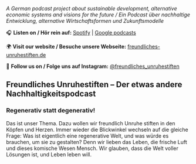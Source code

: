*A German podcast project about sustainable development, alternative economic systems and visions for the future / Ein Podcast über nachhaltige Entwicklung, alternative Wirtschaftsformen und Zukunftsmodelle*

🎧 **Listen on / Hör rein auf:** [Spotify](https://open.spotify.com/show/6oPh11Wa8WqWSUaV1x7xpF) | [Google podcasts](https://podcasts.google.com/feed/aHR0cHM6Ly9mZWVkcy5yZWRjaXJjbGUuY29tLzEyNDczNDllLTNiM2UtNGEyZC1hMzU0LTM5NDE5NGQxNzAwZQ==)

🌍 **Visit our website / Besuche unsere Webseite:** [freundliches-unruhestiften.de](https://freundliches-unruhestiften.de/)

📸 **Follow us on / Folge uns auf Instagram:** [@freundliches_unruhestiften](https://www.instagram.com/freundliches_unruhestiften/)

## Freundliches Unruhestiften – Der etwas andere Nachhaltigkeits­podcast
### Regenerativ statt degenerativ!
Das ist unser Thema. Dazu wollen wir freundlich Unruhe stiften in den Köpfen und Herzen. Immer wieder die Blickwinkel wechseln auf die gleiche Frage: Was ist eigentlich eine regenerative Welt, und was würde es brauchen, um sie zu gestalten? Denn wir lieben das Leben, die frische Luft und dieses komische Wesen Mensch. Wir glauben, dass die Welt voller Lösungen ist, und Leben leben will.
